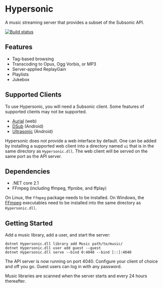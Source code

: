 # Hypersonic
A music streaming server that provides a subset of the Subsonic API.

[![Build status](https://ci.appveyor.com/api/projects/status/wijhgcm3dd32extk/branch/default?svg=true)](https://ci.appveyor.com/project/carlreinke/hypersonic/branch/default)

## Features

* Tag-based browsing
* Transcoding to Opus, Ogg Vorbis, or MP3
* Server-applied ReplayGain
* Playlists
* Jukebox

## Supported Clients

To use Hypersonic, you will need a Subsonic client.  Some features of supported clients may not be supported.

* [Aurial] (web)
* [DSub] (Android)
* [Ultrasonic] (Android)

Hypersonic does not provide a web interface by default.  One can be added by installing a supported web client into a directory named `ui` that is in the same directory as `Hypersonic.dll`.  The web client will be served on the same port as the API server.

## Dependencies

* .NET core 2.1
* FFmpeg (including ffmpeg, ffprobe, and ffplay)

On Linux, the `ffmpeg` package needs to be installed.  On Windows, the [FFmpeg] executables need to be installed into the same directory as `Hypersonic.dll`.

## Getting Started

Add a music library, add a user, and start the server:

```
dotnet Hypersonic.dll library add Music path/to/music/
dotnet Hypersonic.dll user add guest --guest
dotnet Hypersonic.dll serve --bind 0:4040 --bind [::]:4040
```

The API server is now running on port 4040.  Configure your client of choice and off you go.  Guest users can log in with any password.

Music libraries are scanned when the server starts and every 24 hours thereafter.


[Aurial]: https://github.com/shrimpza/aurial
[DSub]: https://github.com/daneren2005/Subsonic
[Ultrasonic]: https://github.com/ultrasonic/ultrasonic
[FFmpeg]: https://ffmpeg.org/download.html
